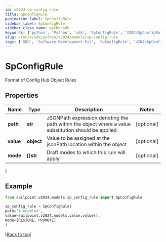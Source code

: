 ```yaml
---
id: v2024-sp-config-rule
title: SpConfigRule
pagination_label: SpConfigRule
sidebar_label: SpConfigRule
sidebar_class_name: pythonsdk
keywords: ['python', 'Python', 'sdk', 'SpConfigRule', 'V2024SpConfigRule'] 
slug: /tools/sdk/python/v2024/models/sp-config-rule
tags: ['SDK', 'Software Development Kit', 'SpConfigRule', 'V2024SpConfigRule']
---
```


# SpConfigRule

Format of Config Hub Object Rules

## Properties

Name | Type | Description | Notes
------------ | ------------- | ------------- | -------------
**path** | **str** | JSONPath expression denoting the path within the object where a value substitution should be applied | [optional] 
**value** | **object** | Value to be assigned at the jsonPath location within the object | [optional] 
**mode** | **[]str** | Draft modes to which this rule will apply | [optional] 
}

## Example

```python
from sailpoint.v2024.models.sp_config_rule import SpConfigRule

sp_config_rule = SpConfigRule(
path='$.enabled',
value=sailpoint.v2024.models.value.value(),
mode=[RESTORE, PROMOTE]
)

```
[[Back to top]](#) 


